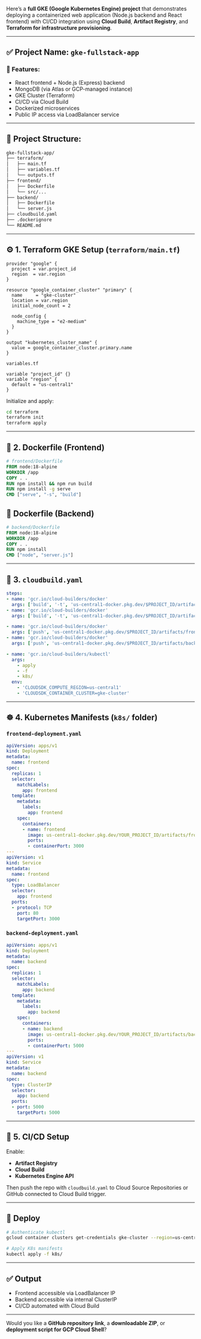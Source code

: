 Here’s a **full GKE (Google Kubernetes Engine) project** that demonstrates deploying a containerized web application (Node.js backend and React frontend) with CI/CD integration using **Cloud Build**, **Artifact Registry**, and **Terraform for infrastructure provisioning**.

---

## ✅ Project Name: `gke-fullstack-app`

### 🎯 Features:

* React frontend + Node.js (Express) backend
* MongoDB (via Atlas or GCP-managed instance)
* GKE Cluster (Terraform)
* CI/CD via Cloud Build
* Dockerized microservices
* Public IP access via LoadBalancer service

---

## 📁 Project Structure:

```bash
gke-fullstack-app/
├── terraform/
│   ├── main.tf
│   ├── variables.tf
│   └── outputs.tf
├── frontend/
│   ├── Dockerfile
│   └── src/...
├── backend/
│   ├── Dockerfile
│   └── server.js
├── cloudbuild.yaml
├── .dockerignore
└── README.md
```

---

## ⚙️ 1. Terraform GKE Setup (`terraform/main.tf`)

```hcl
provider "google" {
  project = var.project_id
  region  = var.region
}

resource "google_container_cluster" "primary" {
  name     = "gke-cluster"
  location = var.region
  initial_node_count = 2

  node_config {
    machine_type = "e2-medium"
  }
}

output "kubernetes_cluster_name" {
  value = google_container_cluster.primary.name
}
```

`variables.tf`

```hcl
variable "project_id" {}
variable "region" {
  default = "us-central1"
}
```

Initialize and apply:

```bash
cd terraform
terraform init
terraform apply
```

---

## 🐳 2. Dockerfile (Frontend)

```Dockerfile
# frontend/Dockerfile
FROM node:18-alpine
WORKDIR /app
COPY . .
RUN npm install && npm run build
RUN npm install -g serve
CMD ["serve", "-s", "build"]
```

## 🐳 Dockerfile (Backend)

```Dockerfile
# backend/Dockerfile
FROM node:18-alpine
WORKDIR /app
COPY . .
RUN npm install
CMD ["node", "server.js"]
```

---

## 🔧 3. `cloudbuild.yaml`

```yaml
steps:
- name: 'gcr.io/cloud-builders/docker'
  args: ['build', '-t', 'us-central1-docker.pkg.dev/$PROJECT_ID/artifacts/frontend', './frontend']
- name: 'gcr.io/cloud-builders/docker'
  args: ['build', '-t', 'us-central1-docker.pkg.dev/$PROJECT_ID/artifacts/backend', './backend']

- name: 'gcr.io/cloud-builders/docker'
  args: ['push', 'us-central1-docker.pkg.dev/$PROJECT_ID/artifacts/frontend']
- name: 'gcr.io/cloud-builders/docker'
  args: ['push', 'us-central1-docker.pkg.dev/$PROJECT_ID/artifacts/backend']

- name: 'gcr.io/cloud-builders/kubectl'
  args:
    - apply
    - -f
    - k8s/
  env:
    - 'CLOUDSDK_COMPUTE_REGION=us-central1'
    - 'CLOUDSDK_CONTAINER_CLUSTER=gke-cluster'
```

---

## ☸️ 4. Kubernetes Manifests (`k8s/` folder)

### `frontend-deployment.yaml`

```yaml
apiVersion: apps/v1
kind: Deployment
metadata:
  name: frontend
spec:
  replicas: 1
  selector:
    matchLabels:
      app: frontend
  template:
    metadata:
      labels:
        app: frontend
    spec:
      containers:
      - name: frontend
        image: us-central1-docker.pkg.dev/YOUR_PROJECT_ID/artifacts/frontend
        ports:
        - containerPort: 3000
---
apiVersion: v1
kind: Service
metadata:
  name: frontend
spec:
  type: LoadBalancer
  selector:
    app: frontend
  ports:
  - protocol: TCP
    port: 80
    targetPort: 3000
```

### `backend-deployment.yaml`

```yaml
apiVersion: apps/v1
kind: Deployment
metadata:
  name: backend
spec:
  replicas: 1
  selector:
    matchLabels:
      app: backend
  template:
    metadata:
      labels:
        app: backend
    spec:
      containers:
      - name: backend
        image: us-central1-docker.pkg.dev/YOUR_PROJECT_ID/artifacts/backend
        ports:
        - containerPort: 5000
---
apiVersion: v1
kind: Service
metadata:
  name: backend
spec:
  type: ClusterIP
  selector:
    app: backend
  ports:
  - port: 5000
    targetPort: 5000
```

---

## 🔄 5. CI/CD Setup

Enable:

* **Artifact Registry**
* **Cloud Build**
* **Kubernetes Engine API**

Then push the repo with `cloudbuild.yaml` to Cloud Source Repositories or GitHub connected to Cloud Build trigger.

---

## 🚀 Deploy

```bash
# Authenticate kubectl
gcloud container clusters get-credentials gke-cluster --region=us-central1

# Apply K8s manifests
kubectl apply -f k8s/
```

---

## ✅ Output

* Frontend accessible via LoadBalancer IP
* Backend accessible via internal ClusterIP
* CI/CD automated with Cloud Build

---

Would you like a **GitHub repository link**, a **downloadable ZIP**, or **deployment script for GCP Cloud Shell**?
